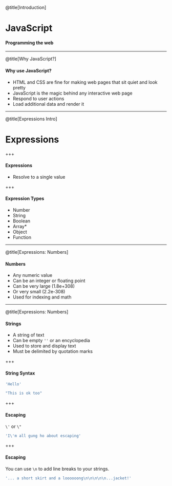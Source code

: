 @title[Introduction]

# JavaScript

#### Programming the web

---

@title[Why JavaScript?]

#### Why use JavaScript?

- HTML and CSS are fine for making web pages that sit quiet and look pretty
- JavaScript is the magic behind any interactive web page
- Respond to user actions
- Load additional data and render it

---

@title[Expressions Intro]

# Expressions

+++

#### Expressions

- Resolve to a single value

+++

#### Expression Types

- Number
- String
- Boolean
- Array\*
- Object
- Function

---

@title[Expressions: Numbers]

#### Numbers

- Any numeric value
- Can be an integer or floating point
- Can be very large (1.8e+308)
- Or very small (2.2e-308)
- Used for indexing and math

---

@title[Expressions: Numbers]

#### Strings

- A string of text
- Can be empty `''` or an encyclopedia
- Used to store and display text
- Must be delimited by quotation marks

+++

#### String Syntax
```javascript
'Hello'

"This is ok too"
```

+++

#### Escaping

`\'` or `\"`

```javascript
'I\'m all gung ho about escaping'
```

+++

#### Escaping

You can use `\n` to add line breaks to your strings.

```javascript
'... a short skirt and a loooooong\n\n\n\n\n...jacket!'
```


